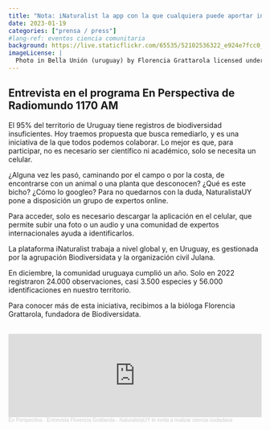```yaml
---
title: "Nota: iNaturalist la app con la que cualquiera puede aportar información sobre flora y fauna en Uruguay"
date: 2023-01-19
categories: ["prensa / press"]
#lang-ref: eventos ciencia comunitaria
background: https://live.staticflickr.com/65535/52102536322_e924e7fcc0_k.jpg
imageLicense: |
  Photo in Bella Unión (uruguay) by Florencia Grattarola licensed under [CC BY](https://creativecommons.org/licenses/by/2.0/) via [Flickr](https://www.flickr.com/photos/biodiversidata/52102536322/in/album-72177720299309183/)
---
```


## Entrevista en el programa En Perspectiva de Radiomundo 1170 AM

El 95% del territorio de Uruguay tiene registros de biodiversidad insuficientes. Hoy traemos propuesta que busca remediarlo, y es una iniciativa de la que todos podemos colaborar. Lo mejor es que, para participar, no es necesario ser científico ni académico, solo se necesita un celular.

¿Alguna vez les pasó, caminando por el campo o por la costa, de encontrarse con un animal o una planta que desconocen? ¿Qué es este bicho? ¿Cómo lo googleo? Para no quedarnos con la duda, NaturalistaUY pone a disposición un grupo de expertos online.

Para acceder, solo es necesario descargar la aplicación en el celular, que permite subir una foto o un audio y una comunidad de expertos internacionales ayuda a identificarlos.

La plataforma iNaturalist trabaja a nivel global y, en Uruguay, es gestionada por la agrupación Biodiversidata y la organización civil Julana.

En diciembre, la comunidad uruguaya cumplió un año. Solo en 2022 registraron 24.000 observaciones, casi 3.500 especies y 56.000 identificaciones en nuestro territorio.

Para conocer más de esta iniciativa, recibimos a la bióloga Florencia Grattarola, fundadora de Biodiversidata.

<br>

<iframe width="100%" height="166" scrolling="no" frameborder="no" allow="autoplay" src="https://w.soundcloud.com/player/?url=https%3A//api.soundcloud.com/tracks/1427871946&color=ff5500"></iframe><div style="font-size: 10px; color: #cccccc;line-break: anywhere;word-break: normal;overflow: hidden;white-space: nowrap;text-overflow: ellipsis; font-family: Interstate,Lucida Grande,Lucida Sans Unicode,Lucida Sans,Garuda,Verdana,Tahoma,sans-serif;font-weight: 100;"><a href="https://soundcloud.com/en-perspectiva-uy" title="En Perspectiva" target="_blank" style="color: #cccccc; text-decoration: none;">En Perspectiva</a> · <a href="https://soundcloud.com/en-perspectiva-uy/entrevista-florencia-grattarola-naturalistauy-te-invita-a-realizar-ciencia-ciudadana" title="Entrevista Florencia Grattarola - NaturalistaUY te invita a realizar ciencia ciudadana" target="_blank" style="color: #cccccc; text-decoration: none;">Entrevista Florencia Grattarola - NaturalistaUY te invita a realizar ciencia ciudadana</a></div>

